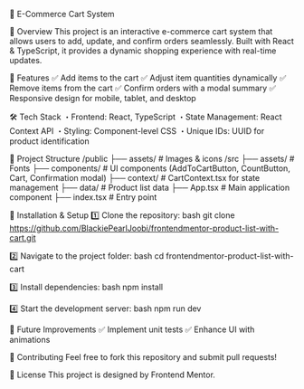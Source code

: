 🛒 E-Commerce Cart System

📌 Overview
This project is an interactive e-commerce cart system that allows users to add, update, and confirm orders seamlessly. Built with React & TypeScript, it provides a dynamic shopping experience with real-time updates.

🚀 Features
✅ Add items to the cart
✅ Adjust item quantities dynamically
✅ Remove items from the cart
✅ Confirm orders with a modal summary
✅ Responsive design for mobile, tablet, and desktop

🛠️ Tech Stack
・Frontend: React, TypeScript
・State Management: React Context API
・Styling: Component-level CSS
・Unique IDs: UUID for product identification

📂 Project Structure
/public
├── assets/ # Images & icons
/src
├── assets/ # Fonts
├── components/ # UI components (AddToCartButton, CountButton, Cart, Confirmation modal)
├── context/ # CartContext.tsx for state management
├── data/ # Product list data
├── App.tsx # Main application component
├── index.tsx # Entry point

🔧 Installation & Setup
1️⃣ Clone the repository:
bash
git clone https://github.com/BlackiePearlJoobi/frontendmentor-product-list-with-cart.git

2️⃣ Navigate to the project folder:
bash
cd frontendmentor-product-list-with-cart

3️⃣ Install dependencies:
bash
npm install

4️⃣ Start the development server:
bash
npm run dev

📌 Future Improvements
✅ Implement unit tests
✅ Enhance UI with animations

🤝 Contributing
Feel free to fork this repository and submit pull requests!

📜 License
This project is designed by Frontend Mentor.
